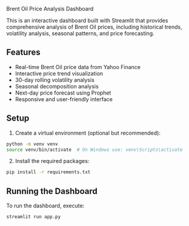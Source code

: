 Brent Oil Price Analysis Dashboard

This is an interactive dashboard built with Streamlit that provides comprehensive analysis of Brent Oil prices, including historical trends, volatility analysis, seasonal patterns, and price forecasting.

## Features

- Real-time Brent Oil price data from Yahoo Finance
- Interactive price trend visualization
- 30-day rolling volatility analysis
- Seasonal decomposition analysis
- Next-day price forecast using Prophet
- Responsive and user-friendly interface

## Setup

1. Create a virtual environment (optional but recommended):
```bash
python -m venv venv
source venv/bin/activate  # On Windows use: venv\Scripts\activate
```

2. Install the required packages:
```bash
pip install -r requirements.txt
```

## Running the Dashboard

To run the dashboard, execute:
```bash
streamlit run app.py
```
